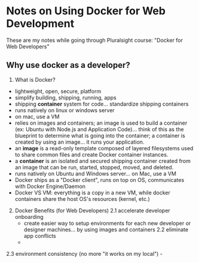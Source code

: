 # Notes on Using Docker for Web Development
These are my notes while going through Pluralsight course: "Docker for Web Developers"

## Why use docker as a developer?

1. What is Docker?
 - lightweight, open, secure, platform
 - simplify building, shipping, running, apps
 - shipping **container** system for code... standardize shipping containers
 - runs natively on linux or windows server
 - on mac, use a VM
 - relies on images and containers; an image is used to build a container (ex: Ubuntu with Node.js and Application Code)... think of this as the blueprint to determine what is going into the container; a container is created by using an image... it runs your application.
 - an **image** is a read-only template composed of layered filesystems used to share common files and create Docker container instances.
 - a **container** is an isolated and secured shipping container created from an image that can be run, started, stopped, moved, and deleted.
 - runs natively on Ubuntu and Windows server... on Mac, use a VM
 - Docker ships as a "Docker client", runs on top on OS, communicates with Docker Engine/Daemon
 - Docker VS VM: everything is a copy in a new VM, while docker containers share the host OS's resources (kernel, etc.)

2. Docker Benefits (for Web Developers) 
 2.1 accelerate developer onboarding
    - create easier way to setup environments for each new developer or designer machines... by using images and containers
 2.2 eliminate app conflicts
    - 
 2.3 environment consistency (no more "it works on my local")
    - 
